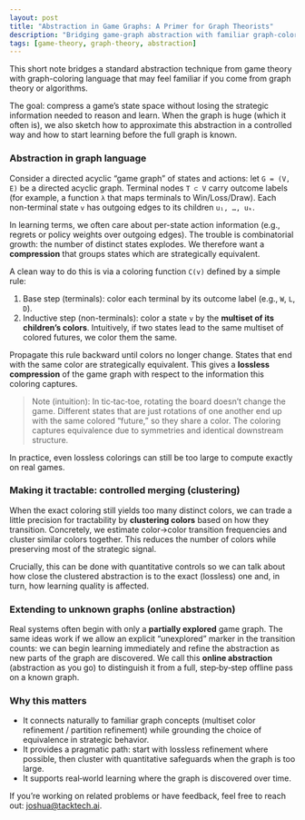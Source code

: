 ```yaml
---
layout: post
title: "Abstraction in Game Graphs: A Primer for Graph Theorists"
description: "Bridging game-graph abstraction with familiar graph-coloring ideas, with practical notes for large, partially known graphs."
tags: [game-theory, graph-theory, abstraction]
---
```


This short note bridges a standard abstraction technique from game theory with graph-coloring language that may feel familiar if you come from graph theory or algorithms.

The goal: compress a game’s state space without losing the strategic information needed to reason and learn. When the graph is huge (which it often is), we also sketch how to approximate this abstraction in a controlled way and how to start learning before the full graph is known.

### Abstraction in graph language

Consider a directed acyclic “game graph” of states and actions: let `G = (V, E)` be a directed acyclic graph. Terminal nodes `T ⊂ V` carry outcome labels (for example, a function `λ` that maps terminals to Win/Loss/Draw). Each non-terminal state `v` has outgoing edges to its children `u₁, …, uₖ`.

In learning terms, we often care about per-state action information (e.g., regrets or policy weights over outgoing edges). The trouble is combinatorial growth: the number of distinct states explodes. We therefore want a **compression** that groups states which are strategically equivalent.

A clean way to do this is via a coloring function `C(v)` defined by a simple rule:

1. Base step (terminals): color each terminal by its outcome label (e.g., `W`, `L`, `D`).
2. Inductive step (non-terminals): color a state `v` by the **multiset of its children’s colors**. Intuitively, if two states lead to the same multiset of colored futures, we color them the same.

Propagate this rule backward until colors no longer change. States that end with the same color are strategically equivalent. This gives a **lossless compression** of the game graph with respect to the information this coloring captures.

> Note (intuition): In tic‑tac‑toe, rotating the board doesn’t change the game. Different states that are just rotations of one another end up with the same colored “future,” so they share a color. The coloring captures equivalence due to symmetries and identical downstream structure.

In practice, even lossless colorings can still be too large to compute exactly on real games.

### Making it tractable: controlled merging (clustering)

When the exact coloring still yields too many distinct colors, we can trade a little precision for tractability by **clustering colors** based on how they transition. Concretely, we estimate color→color transition frequencies and cluster similar colors together. This reduces the number of colors while preserving most of the strategic signal.

Crucially, this can be done with quantitative controls so we can talk about how close the clustered abstraction is to the exact (lossless) one and, in turn, how learning quality is affected.

### Extending to unknown graphs (online abstraction)

Real systems often begin with only a **partially explored** game graph. The same ideas work if we allow an explicit “unexplored” marker in the transition counts: we can begin learning immediately and refine the abstraction as new parts of the graph are discovered. We call this **online abstraction** (abstraction as you go) to distinguish it from a full, step‑by‑step offline pass on a known graph.

### Why this matters

- It connects naturally to familiar graph concepts (multiset color refinement / partition refinement) while grounding the choice of equivalence in strategic behavior.
- It provides a pragmatic path: start with lossless refinement where possible, then cluster with quantitative safeguards when the graph is too large.
- It supports real‑world learning where the graph is discovered over time.

If you’re working on related problems or have feedback, feel free to reach out: joshua@tacktech.ai.

